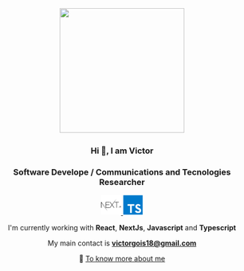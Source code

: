 <div align="center">
 <img src="https://pro2-bar-s3-cdn-cf6.myportfolio.com/9f2246658dc22312097626cd09107c99/7e62f19a-2473-4bb1-a3e9-ba660e435437_rw_600.gif?h=62a0dcccbfb417a595fc533ca7560916" width="250" height="250" />

 <h3 align="center">Hi 👋, I am Victor</h3>
 <h3 align="center">Software Develope / Communications and Tecnologies Researcher</h3>
 <div></div>
 <a href="https://nextjs.org/" target="_blank"> <img src="https://raw.githubusercontent.com/devicons/devicon/master/icons/nextjs/nextjs-original-wordmark.svg" alt="nextjs" width="40" height="40"/> </a>
 <a href="https://typescriptlang.org/" target="_blank"> <img src="https://raw.githubusercontent.com/devicons/devicon/master/icons/typescript/typescript-original.svg" alt="typescript" width="40" height="40"/> </a>

I'm currently working with **React**, **NextJs**, **Javascript** and **Typescript**
  
My main contact is **victorgois18@gmail.com**

📄 [To know more about me](http://victorgois.com/)
</div>

